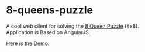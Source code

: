 8-queens-puzzle
===============

A cool web client for solving the <a target="_blank" href="http://en.wikipedia.org/wiki/Eight_queens_puzzle">8 Queen Puzzle</a> (8x8).<br>
Application is Based on AngularJS.

Here is the <a target="_blank" href="https://db.tt/1paWWUq3">Demo</a>.
